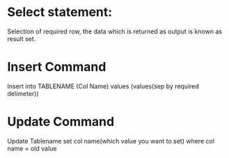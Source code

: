# Select statement: 
Selection of required row, the data which is returned as output is known as result set.
# Insert Command
Insert into TABLENAME (Col Name) values (values(sep by required delimeter))
# Update Command
Update Tablename
set col name(which value you want to set)
where col name = old value